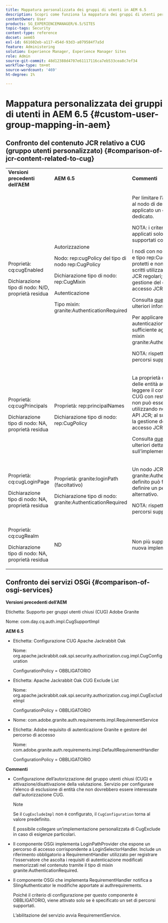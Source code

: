 ```yaml
---
title: Mappatura personalizzata dei gruppi di utenti in AEM 6.5
description: Scopri come funziona la mappatura dei gruppi di utenti personalizzati in Adobe Experience Manager.
contentOwner: User
products: SG_EXPERIENCEMANAGER/6.5/SITES
topic-tags: Security
content-type: reference
docset: aem65
exl-id: 661602eb-a117-454d-93d3-a079584f7a5d
feature: Administering
solution: Experience Manager, Experience Manager Sites
role: Admin
source-git-commit: 48d12388d4707e61117116ca7eb533cea8c7ef34
workflow-type: tm+mt
source-wordcount: '469'
ht-degree: 1%

---
```


# Mappatura personalizzata dei gruppi di utenti in AEM 6.5 {#custom-user-group-mapping-in-aem}

## Confronto del contenuto JCR relativo a CUG (gruppo utenti personalizzato) {#comparison-of-jcr-content-related-to-cug}

<table>
 <tbody>
  <tr>
   <td><strong>Versioni precedenti dell’AEM</strong></td>
   <td><strong>AEM 6.5</strong></td>
   <td><strong>Commenti</strong></td>
  </tr>
  <tr>
   <td><p>Proprietà: cq:cugEnabled</p> <p>Dichiarazione tipo di nodo: N/D, proprietà residua</p> </td>
   <td><p>Autorizzazione</p> <p>Nodo: rep:cugPolicy del tipo di nodo rep:CugPolicy</p> <p>Dichiarazione tipo di nodo: rep:CugMixin</p> <p> </p> <p> </p> <p> </p> Autenticazione</p> <p>Tipo mixin: granite:AuthenticationRequired</p> </td>
   <td><p>Per limitare l’accesso in lettura, al nodo di destinazione viene applicato un criterio CUG dedicato.</p> <p>NOTA: i criteri possono essere applicati solo ai percorsi supportati configurati.</p> <p>I nodi con nome rep:cugPolicy e tipo rep:CugPolicy sono protetti e non possono essere scritti utilizzando chiamate API JCR regolari; utilizza invece la gestione del controllo di accesso JCR.</p> <p>Consulta <a href="https://jackrabbit.apache.org/oak/docs/security/authorization/cug.html">questa pagina</a> per ulteriori informazioni.</p> <p>Per applicare il requisito di autenticazione a un nodo, è sufficiente aggiungere il tipo mixin granite:AuthenticationRequired.</p> <p>NOTA: rispettato solo sotto i percorsi supportati configurati.</p> </td>
  </tr>
  <tr>
   <td><p>Proprietà: cq:cugPrincipals</p> <p>Dichiarazione tipo di nodo: NA, proprietà residua</p> </td>
   <td><p>Proprietà: rep:principalNames</p> <p>Dichiarazione tipo di nodo: rep:CugPolicy</p> </td>
   <td><p>La proprietà contenente i nomi delle entità autorizzate a leggere il contenuto sotto il CUG con restrizioni è protetta e non può essere scritta utilizzando normali chiamate API JCR; al suo posto, utilizza la gestione del controllo di accesso JCR.</p> <p>Consulta <a href="https://jackrabbit.apache.org/api/2.12/org/apache/jackrabbit/api/security/authorization/PrincipalSetPolicy.html">questa pagina</a> per ulteriori dettagli sull’implementazione.</p> </td>
  </tr>
  <tr>
   <td><p>Proprietà: cq:cugLoginPage</p> <p>Dichiarazione tipo di nodo: NA, proprietà residua</p> </td>
   <td><p>Proprietà: granite:loginPath (facoltativo)</p> <p>Dichiarazione tipo di nodo: granite:AuthenticationRequired</p> </td>
   <td><p>Un nodo JCR con il tipo mixin granite:AuthenticationRequired definito può facoltativamente definire un percorso di accesso alternativo.</p> <p>NOTA: rispettato solo sotto i percorsi supportati configurati.</p> </td>
  </tr>
  <tr>
   <td><p>Proprietà: cq:cugRealm</p> <p>Dichiarazione tipo di nodo: NA, proprietà residua</p> </td>
   <td>ND</td>
   <td>Non più supportato con la nuova implementazione.</td>
  </tr>
 </tbody>
</table>

## Confronto dei servizi OSGi {#comparison-of-osgi-services}

**Versioni precedenti dell’AEM**

Etichetta: Supporto per gruppi utenti chiusi (CUG) Adobe Granite

Nome: com.day.cq.auth.impl.CugSupportImpl

**AEM 6.5**

* Etichetta: Configurazione CUG Apache Jackrabbit Oak

  Nome: org.apache.jackrabbit.oak.spi.security.authorization.cug.impl.CugConfiguration

  ConfigurationPolicy = OBBLIGATORIO

* Etichetta: Apache Jackrabbit Oak CUG Exclude List

  Nome: org.apache.jackrabbit.oak.spi.security.authorization.cug.impl.CugExcludeImpl

  ConfigurationPolicy = OBBLIGATORIO

* Nome: com.adobe.granite.auth.requirements.impl.RequirementService
* Etichetta: Adobe requisito di autenticazione Granite e gestore del percorso di accesso

  Nome: com.adobe.granite.auth.requirements.impl.DefaultRequirementHandler

  ConfigurationPolicy = OBBLIGATORIO

**Commenti**

* Configurazione dell’autorizzazione del gruppo utenti chiusi (CUG) e attivazione/disattivazione della valutazione.
Servizio per configurare l&#39;elenco di esclusione di entità che non dovrebbero essere interessate dall&#39;autorizzazione CUG.

  >[!NOTE]
  > 
  >Se il `CugExcludeImpl` non è configurato, il `CugConfiguration` torna al valore predefinito.

  È possibile collegare un’implementazione personalizzata di CugExclude in caso di esigenze particolari.

* Il componente OSGi implementa LoginPathProvider che espone un percorso di accesso corrispondente a LoginSelectorHandler. Include un riferimento obbligatorio a RequirementHandler utilizzato per registrare l&#39;osservatore che ascolta i requisiti di autenticazione modificati memorizzati nel contenuto tramite il tipo di mixin granite:AuthenticationRequired.
* Il componente OSGi che implementa RequirementHandler notifica a SlingAuthenticator le modifiche apportate ai authrequirements.

  Poiché il criterio di configurazione per questo componente è OBBLIGATORIO, viene attivato solo se è specificato un set di percorsi supportati.

  L’abilitazione del servizio avvia RequirementService.

<!-- nested tables not supported - text above is the table>
<table>
 <tbody>
  <tr>
   <td><strong>Older AEM Versions</strong></td>
   <td><strong>AEM 6.5</strong></td>
   <td><strong>Comments</strong></td>
  </tr>
  <tr>
   <td><p>Label: Adobe Granite Closed User Group (CUG) Support</p> <p>Name: com.day.cq.auth.impl.CugSupportImpl</p> </td>
   <td><p>Label: Apache Jackrabbit Oak CUG Configuration</p> <p>Name: org.apache.jackrabbit.oak.spi.security.authorization.cug.impl.CugConfiguration</p> <p>ConfigurationPolicy = REQUIRED</p> </td>
    <td><p>Label: Apache Jackrabbit Oak CUG Exclude List</p> <p>Name: org.apache.jackrabbit.oak.spi.security.authorization.cug.impl.CugExcludeImpl</p> <p>ConfigurationPolicy = REQUIRED</p> <p> </p> <p> </p> <p> </p> <p> </p> </td>
      </tr>
      <tr>
       <td>Name: com.adobe.granite.auth.requirement.impl.RequirementService</td>
      </tr>
      <tr>
       <td><p>Label: Adobe Granite Authentication Requirement and Login Path Handler</p> <p>Name: com.adobe.granite.auth.requirement.impl.DefaultRequirementHandler</p> <p>ConfigurationPolicy = REQUIRED</p> </td>
      </tr>
     </tbody>
    </table> </td>
   <td>
     <tbody>
      <tr>
       <td>Configuration of the CUG authorization and enable/disable the evaluation.</td>
      </tr>
      <tr>
       <td><p>Service to configure exclusion list of principals which should not be affected by the CUG authorization.</p> <p>NOTE: If the CugExcludeImpl is not configured, the CugConfiguration will fall back to the default.</p> <p>It is possible to plug a custom CugExclude implementation if there are special needs.</p> </td>
      </tr>
      <tr>
       <td>OSGi component implementing LoginPathProvider that exposes a matching login path to the LoginSelectorHandler. It has a mandatory reference to a RequirementHandler which is used to register the observer that listens to changed auth requirements stored in the content by the means of the granite:AuthenticationRequired mixin type. </td>
      </tr>
      <tr>
       <td><p>OSGi component implementing RequirementHandler that notifies the SlingAuthenticator about changes to authrequirements.</p> <p>As configuration policy for this component is REQUIRE it will only be activated if a set of supported paths is specified.</p> <p>Enabling the service will launch the RequirementService.</p> </td>
      </tr>
     </tbody>
     </td>
  </tr>
  <tr>
   <td> </td>
   <td> </td>
   <td> </td>
  </tr>
  <tr>
   <td> </td>
   <td> </td>
   <td> </td>
  </tr>
  <tr>
   <td> </td>
   <td> </td>
   <td> </td>
  </tr>
 </tbody>
</table>
-->
